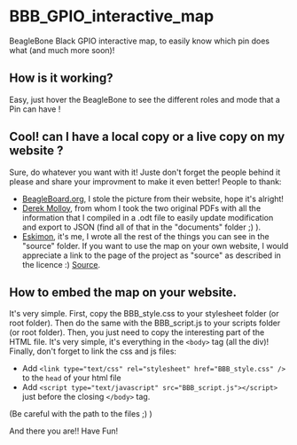 BBB_GPIO_interactive_map
========================

BeagleBone Black GPIO interactive map, to easily know which pin does what (and much more soon)!

## How is it working?

Easy, just hover the BeagleBone to see the different roles and mode that a Pin can have !

## Cool! can I have a local copy or a live copy on my website ?

Sure, do whatever you want with it! Juste don't forget the people behind it please and share your improvment to make it even better!
People to thank:
+ [BeagleBoard.org](http://beagleboard.org/), I stole the picture from their website, hope it's alright!
+ [Derek Molloy](http://derekmolloy.ie/), from whom I took the two original PDFs with all the information that I compiled in a .odt file to easily update modification and export to JSON (find all of that in the "documents" folder ;) ).
+ [Eskimon](http://eskimon.fr), it's me, I wrote all the rest of the things you can see in the "source" folder. If you want to use the map on your own website, I would appreciate a link to the page of the project as "source" as described in the licence :) [Source](http://eskimon.fr/beaglebone-black-gpio-interactive-map).

## How to embed the map on your website.

It's very simple.
First, copy the BBB_style.css to your stylesheet folder (or root folder). Then do the same with the BBB_script.js to your scripts folder (or root folder).
Then, you just need to copy the interesting part of the HTML file. It's very simple, it's everything in the `<body>` tag (all the div)!
Finally, don't forget to link the css and js files:
+ Add `<link type="text/css" rel="stylesheet" href="BBB_style.css" />` to the `head` of your html file
+ Add `<script type="text/javascript" src="BBB_script.js"></script>` just before the closing `</body>` tag.

(Be careful with the path to the files ;) )

And there you are!! Have Fun!